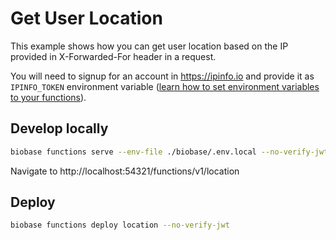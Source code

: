 # Get User Location

This example shows how you can get user location based on the IP provided in X-Forwarded-For header in a request.

You will need to signup for an account in https://ipinfo.io and provide it as `IPINFO_TOKEN` environment variable ([learn how to set environment variables to your functions](https://biobase.com/docs/guides/functions#secrets-and-environment-variables)).

## Develop locally

```bash
biobase functions serve --env-file ./biobase/.env.local --no-verify-jwt
```

Navigate to http://localhost:54321/functions/v1/location

## Deploy

```bash
biobase functions deploy location --no-verify-jwt
```
